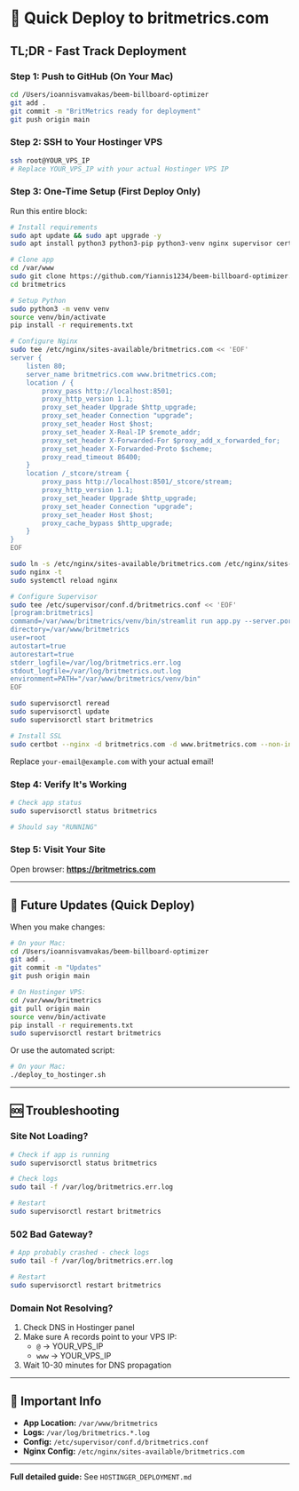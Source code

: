 # 🚀 Quick Deploy to britmetrics.com

## TL;DR - Fast Track Deployment

### Step 1: Push to GitHub (On Your Mac)

```bash
cd /Users/ioannisvamvakas/beem-billboard-optimizer
git add .
git commit -m "BritMetrics ready for deployment"
git push origin main
```

### Step 2: SSH to Your Hostinger VPS

```bash
ssh root@YOUR_VPS_IP
# Replace YOUR_VPS_IP with your actual Hostinger VPS IP
```

### Step 3: One-Time Setup (First Deploy Only)

Run this entire block:

```bash
# Install requirements
sudo apt update && sudo apt upgrade -y
sudo apt install python3 python3-pip python3-venv nginx supervisor certbot python3-certbot-nginx -y

# Clone app
cd /var/www
sudo git clone https://github.com/Yiannis1234/beem-billboard-optimizer.git britmetrics
cd britmetrics

# Setup Python
sudo python3 -m venv venv
source venv/bin/activate
pip install -r requirements.txt

# Configure Nginx
sudo tee /etc/nginx/sites-available/britmetrics.com << 'EOF'
server {
    listen 80;
    server_name britmetrics.com www.britmetrics.com;
    location / {
        proxy_pass http://localhost:8501;
        proxy_http_version 1.1;
        proxy_set_header Upgrade $http_upgrade;
        proxy_set_header Connection "upgrade";
        proxy_set_header Host $host;
        proxy_set_header X-Real-IP $remote_addr;
        proxy_set_header X-Forwarded-For $proxy_add_x_forwarded_for;
        proxy_set_header X-Forwarded-Proto $scheme;
        proxy_read_timeout 86400;
    }
    location /_stcore/stream {
        proxy_pass http://localhost:8501/_stcore/stream;
        proxy_http_version 1.1;
        proxy_set_header Upgrade $http_upgrade;
        proxy_set_header Connection "upgrade";
        proxy_set_header Host $host;
        proxy_cache_bypass $http_upgrade;
    }
}
EOF

sudo ln -s /etc/nginx/sites-available/britmetrics.com /etc/nginx/sites-enabled/
sudo nginx -t
sudo systemctl reload nginx

# Configure Supervisor
sudo tee /etc/supervisor/conf.d/britmetrics.conf << 'EOF'
[program:britmetrics]
command=/var/www/britmetrics/venv/bin/streamlit run app.py --server.port 8501 --server.address localhost --server.headless true
directory=/var/www/britmetrics
user=root
autostart=true
autorestart=true
stderr_logfile=/var/log/britmetrics.err.log
stdout_logfile=/var/log/britmetrics.out.log
environment=PATH="/var/www/britmetrics/venv/bin"
EOF

sudo supervisorctl reread
sudo supervisorctl update
sudo supervisorctl start britmetrics

# Install SSL
sudo certbot --nginx -d britmetrics.com -d www.britmetrics.com --non-interactive --agree-tos -m your-email@example.com
```

Replace `your-email@example.com` with your actual email!

### Step 4: Verify It's Working

```bash
# Check app status
sudo supervisorctl status britmetrics

# Should say "RUNNING"
```

### Step 5: Visit Your Site

Open browser: **https://britmetrics.com**

---

## 🔄 Future Updates (Quick Deploy)

When you make changes:

```bash
# On your Mac:
cd /Users/ioannisvamvakas/beem-billboard-optimizer
git add .
git commit -m "Updates"
git push origin main

# On Hostinger VPS:
cd /var/www/britmetrics
git pull origin main
source venv/bin/activate
pip install -r requirements.txt
sudo supervisorctl restart britmetrics
```

Or use the automated script:

```bash
# On your Mac:
./deploy_to_hostinger.sh
```

---

## 🆘 Troubleshooting

### Site Not Loading?

```bash
# Check if app is running
sudo supervisorctl status britmetrics

# Check logs
sudo tail -f /var/log/britmetrics.err.log

# Restart
sudo supervisorctl restart britmetrics
```

### 502 Bad Gateway?

```bash
# App probably crashed - check logs
sudo tail -f /var/log/britmetrics.err.log

# Restart
sudo supervisorctl restart britmetrics
```

### Domain Not Resolving?

1. Check DNS in Hostinger panel
2. Make sure A records point to your VPS IP:
   - `@` → YOUR_VPS_IP
   - `www` → YOUR_VPS_IP
3. Wait 10-30 minutes for DNS propagation

---

## 📝 Important Info

- **App Location:** `/var/www/britmetrics`
- **Logs:** `/var/log/britmetrics.*.log`
- **Config:** `/etc/supervisor/conf.d/britmetrics.conf`
- **Nginx Config:** `/etc/nginx/sites-available/britmetrics.com`

---

**Full detailed guide:** See `HOSTINGER_DEPLOYMENT.md`

